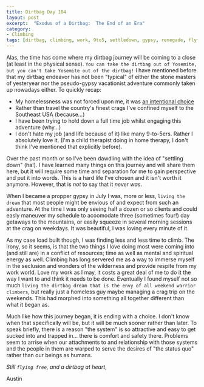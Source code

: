 ```yaml
---
title: Dirtbag Day 104
layout: post
excerpt:  "Exodus of a Dirtbag:  The End of an Era"
category:
- Climbing
tags: [dirtbag, climbing, work, 9to5, settledown, gypsy, renegade, flyfree]
---
```


Alas, the time has come where my dirtbag journey will be coming to a close (at least in the physical sense).  ```You can take the dirtbag out of Yosemite, but you can't take Yosemite out of the dirtbag!```  I have mentioned before that my dirtbag endeavor has not been "typical" of either the stone masters of yesteryear nor the pseudo-gypsy vacationist adventure commonly taken up nowadays either.  To quickly recap:

- My homelessness was not forced upon me, it was [an intentional choice](http://sedclimbing.github.io/2015/07/24/day00)
- Rather than travel the country's finest crags I've confined myself to the Southeast USA (because...)
- I have been trying to hold down a full time job whilst engaging this adventure (why...)
- I don't hate my job (and life because of it) like many 9-to-5ers.  Rather I absolutely love it. (I'm a child therapist doing in home therapy, I don't think I've mentioned that explicitly before).

Over the past month or so I've been dawdling with the idea of "settling down" (ha!).  I have learned many things on this journey and will share them here, but it will require some time and separation for me to gain perspective and put it into words.  This is a hard life I've chosen and it isn't worth it anymore.  However, that is *not* to say that it *never was*.

When I became a propper gypsy in July I was, more or less, ```living the dream``` that most people might be envious of and expect from such an adventure.  At the time I was only seeing half a dozen or so clients and could easly maneuver my schedule to acoomodate three (sometimes four!) day getaways to the mountains, or easily squeeze in several morning sessions at the crag on weekdays.  It was beautiful, I was loving every minute of it.

As my case load built though, I was finding less and less time to climb.  The irony, so it seems, is that the two things I love doing most were coming into (and still are) in a conflict of resources; time as well as mental and spiritual energy as well.  Climbing has long servered me as a way to immerse myself in the seclusion and wonders of the wilderness and provide respite from my work world.  Love my work as I may, it costs a great deal of me to do it the way I want to and think it needs to be done.  Eventually I found myself not so much ```living the dirtbag dream that is the envy of all weekend warrior climbers```, but really just a homeless guy maybe managing a crag trip on the weekends.  This had morphed into something all together different than what it began as.

Much like how this journey began, it is ending with a choice.  I don't know when that specifically will be, but it will be much sooner rather than later.  To speak briefly, there is a reason "the system" is so attractive and easy to get sucked into and trapped in... there is comfort and safety there.  Problems seem to arrise when our attachments to and relationship with those systems and the people in them are warped to serve the desires of "the status quo" rather than our beings as humans.

*Still ```flying free```, and a dirtbag at heart*,

Austin
